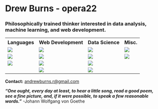 # Drew Burns - opera22
### Philosophically trained thinker interested in data analysis, machine learning, and web development. 

<table style="width:100%">
  <tr>
    <th>Languages</th>
    <th>Web Development</th>
    <th>Data Science</th> 
    <th>Misc.</th>
  </tr>
  <tr>
    <td><img src="https://img.shields.io/badge/-Python-blue?style=for-the-badge"></td>
    <td><img src="https://img.shields.io/badge/-NodeJS-green?style=for-the-badge"></td>
    <td><img src="https://img.shields.io/badge/-Pandas-blue?style=for-the-badge"></td>
    <td><img src="https://img.shields.io/badge/-Git-red?style=for-the-badge"></td>
  </tr>
  <tr>
    <td><img src="https://img.shields.io/badge/-JavaScript-yellow?style=for-the-badge"></td>
    <td><img src="https://img.shields.io/badge/-PostgreSQL-blue?style=for-the-badge"></td>
    <td><img src="https://img.shields.io/badge/-Google%20Colab-orange?style=for-the-badge"></td>
    <td><img src="https://img.shields.io/badge/-Technical%20Writing-lightgrey?style=for-the-badge"></td>
  </tr>
  <tr>
    <td><img src="https://img.shields.io/badge/-SQL-lightgrey?style=for-the-badge"></td>
    <td><img src="https://img.shields.io/badge/-React-9cf?style=for-the-badge"></td>
    <td><img src="https://img.shields.io/badge/-SKLearn-9cf?style=for-the-badge"></td>
    <td></td>
  </tr>
  <tr>
    <td></td>
    <td><img src="https://img.shields.io/badge/-Docker-9cf?style=for-the-badge"></td>
    <td><img src="https://img.shields.io/badge/-Altair-red?style=for-the-badge"></td>
    <td></td>
  </tr>
</table>


**Contact:** andrewburns.r@gmail.com   

***“One ought, every day at least, to hear a little song, read a good poem, see a fine picture, and, if it were possible, to speak a few reasonable words.”*** -Johann Wolfgang von Goethe


<!--
**opera22/opera22** is a ✨ _special_ ✨ repository because its `README.md` (this file) appears on your GitHub profile.

Here are some ideas to get you started:

- 🔭 I’m currently working on ...
- 🌱 I’m currently learning ...
- 👯 I’m looking to collaborate on ...
- 🤔 I’m looking for help with ...
- 💬 Ask me about ...
- 📫 How to reach me: ...
- 😄 Pronouns: ...
- ⚡ Fun fact: ...
**LinkedIn:** [opera22](http://www.linkedin.com/in/opera22) 
-->
